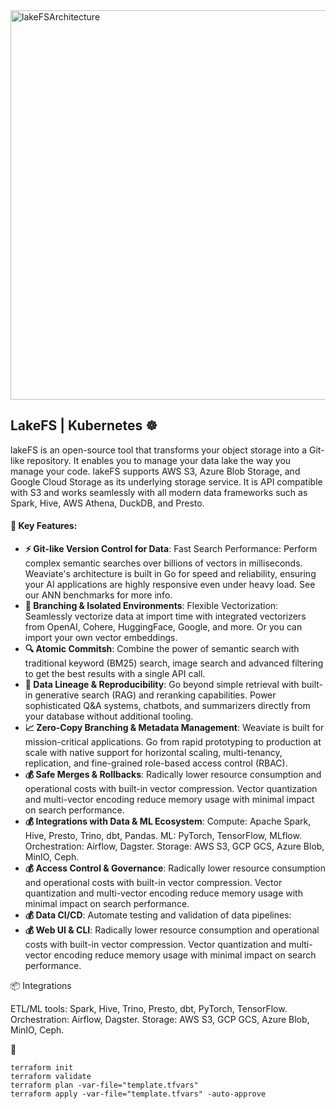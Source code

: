 <img width="1121" height="623" alt="lakeFSArchitecture" src="https://github.com/user-attachments/assets/a2832069-0729-4767-8ebf-9f3ec15b9c92" />



## LakeFS | Kubernetes ☸️
lakeFS is an open-source tool that transforms your object storage into a Git-like repository. It enables you to manage your data lake the way you manage your code.
lakeFS supports AWS S3, Azure Blob Storage, and Google Cloud Storage as its underlying storage service. It is API compatible with S3 and works seamlessly with all modern data frameworks such as Spark, Hive, AWS Athena, DuckDB, and Presto.

#### 🎯 Key Features:

- **⚡ Git-like Version Control for Data**: Fast Search Performance: Perform complex semantic searches over billions of vectors in milliseconds. Weaviate's architecture is built in Go for speed and reliability, ensuring your AI applications are highly responsive even under heavy load. See our ANN benchmarks for more info.
- **🔌 Branching & Isolated Environments**: Flexible Vectorization: Seamlessly vectorize data at import time with integrated vectorizers from OpenAI, Cohere, HuggingFace, Google, and more. Or you can import your own vector embeddings.
- **🔍 Atomic Commitsh**: Combine the power of semantic search with traditional keyword (BM25) search, image search and advanced filtering to get the best results with a single API call.
- **🤖 Data Lineage & Reproducibility**: Go beyond simple retrieval with built-in generative search (RAG) and reranking capabilities. Power sophisticated Q&A systems, chatbots, and summarizers directly from your database without additional tooling.
- **📈 Zero-Copy Branching & Metadata Management**: Weaviate is built for mission-critical applications. Go from rapid prototyping to production at scale with native support for horizontal scaling, multi-tenancy, replication, and fine-grained role-based access control (RBAC).
- **💰 Safe Merges & Rollbacks**: Radically lower resource consumption and operational costs with built-in vector compression. Vector quantization and multi-vector encoding reduce memory usage with minimal impact on search performance.
- **💰 Integrations with Data & ML Ecosystem**:
Compute: Apache Spark, Hive, Presto, Trino, dbt, Pandas.
ML: PyTorch, TensorFlow, MLflow.
Orchestration: Airflow, Dagster.
Storage: AWS S3, GCP GCS, Azure Blob, MinIO, Ceph.
- **💰 Access Control & Governance**: Radically lower resource consumption and operational costs with built-in vector compression. Vector quantization and multi-vector encoding reduce memory usage with minimal impact on search performance.
- **💰 Data CI/CD**: Automate testing and validation of data pipelines:
- **💰 Web UI & CLI**: Radically lower resource consumption and operational costs with built-in vector compression. Vector quantization and multi-vector encoding reduce memory usage with minimal impact on search performance.


📦 Integrations

ETL/ML tools: Spark, Hive, Trino, Presto, dbt, PyTorch, TensorFlow.
Orchestration: Airflow, Dagster.
Storage: AWS S3, GCP GCS, Azure Blob, MinIO, Ceph.


🚀 
```
terraform init
terraform validate
terraform plan -var-file="template.tfvars"
terraform apply -var-file="template.tfvars" -auto-approve
```





